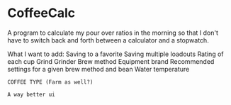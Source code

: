 # CoffeeCalc
A program to calculate my pour over ratios in the morning so that I don't have to switch back and forth between a calculator and a stopwatch.

What I want to add:
    Saving to a favorite
    Saving multiple loadouts
    Rating of each cup
    Grind
    Grinder
    Brew method
    Equipment brand
    Recommended settings for a given brew method and bean
    Water temperature

    COFFEE TYPE (Farm as well?)

    A way better ui 
